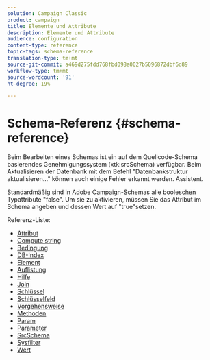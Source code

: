 ```yaml
---
solution: Campaign Classic
product: campaign
title: Elemente und Attribute
description: Elemente und Attribute
audience: configuration
content-type: reference
topic-tags: schema-reference
translation-type: tm+mt
source-git-commit: a469d275fdd768fbd098a0027b5096872dbf6d89
workflow-type: tm+mt
source-wordcount: '91'
ht-degree: 19%

---
```



# Schema-Referenz {#schema-reference}

Beim Bearbeiten eines Schemas ist ein auf dem Quellcode-Schema basierendes Genehmigungssystem (xtk:srcSchema) verfügbar. Beim Aktualisieren der Datenbank mit dem Befehl &quot;Datenbankstruktur aktualisieren...&quot; können auch einige Fehler erkannt werden. Assistent.

Standardmäßig sind in Adobe Campaign-Schemas alle booleschen Typattribute &quot;false&quot;. Um sie zu aktivieren, müssen Sie das Attribut im Schema angeben und dessen Wert auf &quot;true&quot;setzen.

Referenz-Liste:

* [Attribut](schema/attribute.md)
* [Compute string](schema/compute-string.md)
* [Bedingung](schema/condition.md)
* [DB-Index](schema/db-index.md)
* [Element](schema/element.md)
* [Auflistung](schema/enumeration.md)
* [Hilfe](schema/help.md)
* [Join](schema/join.md)
* [Schlüssel](schema/key.md)
* [Schlüsselfeld](schema/keyfield.md)
* [Vorgehensweise](schema/method.md)
* [Methoden](schema/methods.md)
* [Param](schema/param.md)
* [Parameter](schema/parameters.md)
* [SrcSchema](schema/srcschema.md)
* [Sysfilter](schema/sysfilter.md)
* [Wert](schema/value.md)
